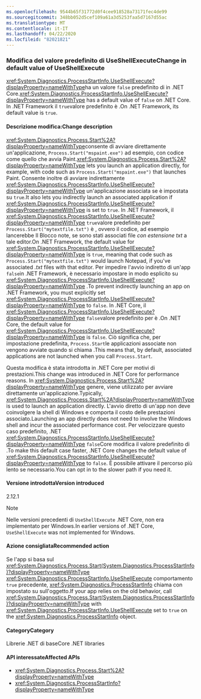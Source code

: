 ```yaml
---
ms.openlocfilehash: 9544b65f31772d0f4cee918528a73171fec4de99
ms.sourcegitcommit: 348bb052d5cef109a61a3d5253faa5d7167d55ac
ms.translationtype: MT
ms.contentlocale: it-IT
ms.lasthandoff: 04/22/2020
ms.locfileid: "82021821"
---
```

### <a name="change-in-default-value-of-useshellexecute"></a><span data-ttu-id="b5bb5-101">Modifica del valore predefinito di UseShellExecute</span><span class="sxs-lookup"><span data-stu-id="b5bb5-101">Change in default value of UseShellExecute</span></span>

<span data-ttu-id="b5bb5-102"><xref:System.Diagnostics.ProcessStartInfo.UseShellExecute?displayProperty=nameWithType>ha un valore `false` predefinito di in .NET Core.</span><span class="sxs-lookup"><span data-stu-id="b5bb5-102"><xref:System.Diagnostics.ProcessStartInfo.UseShellExecute?displayProperty=nameWithType> has a default value of `false` on .NET Core.</span></span> <span data-ttu-id="b5bb5-103">In .NET Framework il `true`valore predefinito è .</span><span class="sxs-lookup"><span data-stu-id="b5bb5-103">On .NET Framework, its default value is `true`.</span></span>

#### <a name="change-description"></a><span data-ttu-id="b5bb5-104">Descrizione modifica:</span><span class="sxs-lookup"><span data-stu-id="b5bb5-104">Change description</span></span>

<span data-ttu-id="b5bb5-105"><xref:System.Diagnostics.Process.Start%2A?displayProperty=nameWithType>consente di avviare direttamente un'applicazione, `Process.Start("mspaint.exe")` ad esempio, con codice come quello che avvia Paint.</span><span class="sxs-lookup"><span data-stu-id="b5bb5-105"><xref:System.Diagnostics.Process.Start%2A?displayProperty=nameWithType> lets you launch an application directly, for example, with code such as `Process.Start("mspaint.exe")` that launches Paint.</span></span> <span data-ttu-id="b5bb5-106">Consente inoltre di avviare indirettamente <xref:System.Diagnostics.ProcessStartInfo.UseShellExecute?displayProperty=nameWithType> un'applicazione associata se è impostata su `true`.</span><span class="sxs-lookup"><span data-stu-id="b5bb5-106">It also lets you indirectly launch an associated application if <xref:System.Diagnostics.ProcessStartInfo.UseShellExecute?displayProperty=nameWithType> is set to `true`.</span></span> <span data-ttu-id="b5bb5-107">In .NET Framework, il <xref:System.Diagnostics.ProcessStartInfo.UseShellExecute?displayProperty=nameWithType> `true`valore predefinito per `Process.Start("mytextfile.txt")` è , ovvero il codice, ad esempio lancerebbe Il Blocco note, se sono stati associati file *con estensione txt* a tale editor.</span><span class="sxs-lookup"><span data-stu-id="b5bb5-107">On .NET Framework, the default value for <xref:System.Diagnostics.ProcessStartInfo.UseShellExecute?displayProperty=nameWithType> is `true`, meaning that code such as `Process.Start("mytextfile.txt")` would launch Notepad, if you've associated *.txt* files with that editor.</span></span> <span data-ttu-id="b5bb5-108">Per impedire l'avvio indiretto di un'app `false`in .NET Framework, è necessario impostare in modo esplicito su <xref:System.Diagnostics.ProcessStartInfo.UseShellExecute?displayProperty=nameWithType> .</span><span class="sxs-lookup"><span data-stu-id="b5bb5-108">To prevent indirectly launching an app on .NET Framework, you must explicitly set <xref:System.Diagnostics.ProcessStartInfo.UseShellExecute?displayProperty=nameWithType> to `false`.</span></span> <span data-ttu-id="b5bb5-109">In .NET Core, il <xref:System.Diagnostics.ProcessStartInfo.UseShellExecute?displayProperty=nameWithType> `false`valore predefinito per è .</span><span class="sxs-lookup"><span data-stu-id="b5bb5-109">On .NET Core, the default value for <xref:System.Diagnostics.ProcessStartInfo.UseShellExecute?displayProperty=nameWithType> is `false`.</span></span> <span data-ttu-id="b5bb5-110">Ciò significa che, per impostazione predefinita, `Process.Start`le applicazioni associate non vengono avviate quando si chiama .</span><span class="sxs-lookup"><span data-stu-id="b5bb5-110">This means that, by default, associated applications are not launched when you call `Process.Start`.</span></span>

<span data-ttu-id="b5bb5-111">Questa modifica è stata introdotta in .NET Core per motivi di prestazioni.</span><span class="sxs-lookup"><span data-stu-id="b5bb5-111">This change was introduced in .NET Core for performance reasons.</span></span> <span data-ttu-id="b5bb5-112">In <xref:System.Diagnostics.Process.Start%2A?displayProperty=nameWithType> genere, viene utilizzato per avviare direttamente un'applicazione.</span><span class="sxs-lookup"><span data-stu-id="b5bb5-112">Typically, <xref:System.Diagnostics.Process.Start%2A?displayProperty=nameWithType> is used to launch an application directly.</span></span> <span data-ttu-id="b5bb5-113">L'avvio diretto di un'app non deve coinvolgere la shell di Windows e comporta il costo delle prestazioni associato.</span><span class="sxs-lookup"><span data-stu-id="b5bb5-113">Launching an app directly does not need to involve the Windows shell and incur the associated performance cost.</span></span> <span data-ttu-id="b5bb5-114">Per velocizzare questo caso predefinito, .NET <xref:System.Diagnostics.ProcessStartInfo.UseShellExecute?displayProperty=nameWithType> `false`Core modifica il valore predefinito di .</span><span class="sxs-lookup"><span data-stu-id="b5bb5-114">To make this default case faster, .NET Core changes the default value of <xref:System.Diagnostics.ProcessStartInfo.UseShellExecute?displayProperty=nameWithType> to `false`.</span></span> <span data-ttu-id="b5bb5-115">È possibile attivare il percorso più lento se necessario.</span><span class="sxs-lookup"><span data-stu-id="b5bb5-115">You can opt in to the slower path if you need it.</span></span>

#### <a name="version-introduced"></a><span data-ttu-id="b5bb5-116">Versione introdotta</span><span class="sxs-lookup"><span data-stu-id="b5bb5-116">Version introduced</span></span>

<span data-ttu-id="b5bb5-117">2.1</span><span class="sxs-lookup"><span data-stu-id="b5bb5-117">2.1</span></span>

> [!NOTE]
> <span data-ttu-id="b5bb5-118">Nelle versioni precedenti di `UseShellExecute` .NET Core, non era implementato per Windows.</span><span class="sxs-lookup"><span data-stu-id="b5bb5-118">In earlier versions of .NET Core, `UseShellExecute` was not implemented for Windows.</span></span>

#### <a name="recommended-action"></a><span data-ttu-id="b5bb5-119">Azione consigliata</span><span class="sxs-lookup"><span data-stu-id="b5bb5-119">Recommended action</span></span>

<span data-ttu-id="b5bb5-120">Se l'app si basa sul <xref:System.Diagnostics.Process.Start(System.Diagnostics.ProcessStartInfo)?displayProperty=nameWithType> <xref:System.Diagnostics.ProcessStartInfo.UseShellExecute> comportamento `true` precedente, <xref:System.Diagnostics.ProcessStartInfo> chiama con impostato su sull'oggetto.</span><span class="sxs-lookup"><span data-stu-id="b5bb5-120">If your app relies on the old behavior, call <xref:System.Diagnostics.Process.Start(System.Diagnostics.ProcessStartInfo)?displayProperty=nameWithType> with <xref:System.Diagnostics.ProcessStartInfo.UseShellExecute> set to `true` on the <xref:System.Diagnostics.ProcessStartInfo> object.</span></span>

#### <a name="category"></a><span data-ttu-id="b5bb5-121">Category</span><span class="sxs-lookup"><span data-stu-id="b5bb5-121">Category</span></span>

<span data-ttu-id="b5bb5-122">Librerie .NET di base</span><span class="sxs-lookup"><span data-stu-id="b5bb5-122">Core .NET libraries</span></span>

#### <a name="affected-apis"></a><span data-ttu-id="b5bb5-123">API interessate</span><span class="sxs-lookup"><span data-stu-id="b5bb5-123">Affected APIs</span></span>

- <xref:System.Diagnostics.Process.Start%2A?displayProperty=nameWithType>
- <xref:System.Diagnostics.ProcessStartInfo?displayProperty=nameWithType>

<!--

#### Affected APIs

- `Overload:System.Diagnostics.Process.Start`
- `M:System.Diagnostics.ProcessStartInfo`

-->
